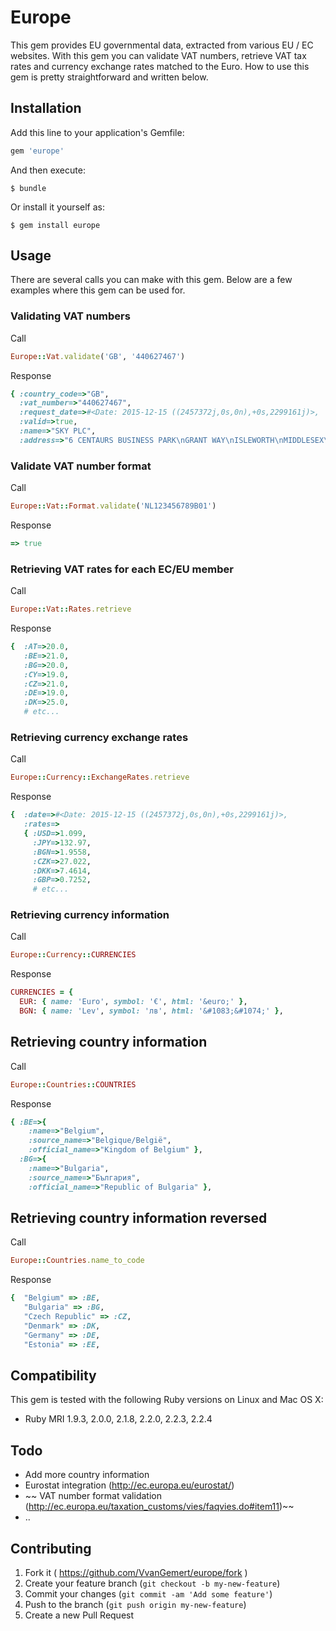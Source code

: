 # Europe

This gem provides EU governmental data, extracted from various EU / EC websites. With this gem you can validate VAT numbers, retrieve VAT tax rates and currency exchange rates matched to the Euro. How to use this gem is pretty straightforward and written below.

## Installation

Add this line to your application's Gemfile:

```ruby
gem 'europe'
```

And then execute:

    $ bundle

Or install it yourself as:

    $ gem install europe

## Usage

There are several calls you can make with this gem. Below are a few examples
where this gem can be used for.

### Validating VAT numbers
Call
```ruby
Europe::Vat.validate('GB', '440627467')
```
Response
```ruby
{ :country_code=>"GB",
  :vat_number=>"440627467",
  :request_date=>#<Date: 2015-12-15 ((2457372j,0s,0n),+0s,2299161j)>,
  :valid=>true,
  :name=>"SKY PLC",
  :address=>"6 CENTAURS BUSINESS PARK\nGRANT WAY\nISLEWORTH\nMIDDLESEX\n\nTW7 5QD" }
```

### Validate VAT number format
Call
```ruby
Europe::Vat::Format.validate('NL123456789B01')
```
Response
```ruby
=> true
```


### Retrieving VAT rates for each EC/EU member
Call
```ruby
Europe::Vat::Rates.retrieve
```
Response
```ruby
{  :AT=>20.0,
   :BE=>21.0,
   :BG=>20.0,
   :CY=>19.0,
   :CZ=>21.0,
   :DE=>19.0,
   :DK=>25.0,
   # etc...
```

### Retrieving currency exchange rates
Call
```ruby
Europe::Currency::ExchangeRates.retrieve
```
Response
```ruby
{  :date=>#<Date: 2015-12-15 ((2457372j,0s,0n),+0s,2299161j)>,
   :rates=>
   { :USD=>1.099,
     :JPY=>132.97,
     :BGN=>1.9558,
     :CZK=>27.022,
     :DKK=>7.4614,
     :GBP=>0.7252,
     # etc...
```

### Retrieving currency information
Call
```ruby
Europe::Currency::CURRENCIES
```
Response
```ruby
CURRENCIES = {
  EUR: { name: 'Euro', symbol: '€', html: '&euro;' },
  BGN: { name: 'Lev', symbol: 'лв', html: '&#1083;&#1074;' },
```

## Retrieving country information
Call
```ruby
Europe::Countries::COUNTRIES
```
Response
```ruby
{ :BE=>{ 
    :name=>"Belgium",
    :source_name=>"Belgique/België",
    :official_name=>"Kingdom of Belgium" },
  :BG=>{ 
    :name=>"Bulgaria",
    :source_name=>"България",
    :official_name=>"Republic of Bulgaria" },
```

## Retrieving country information reversed
Call
```ruby
Europe::Countries.name_to_code
```
Response
```ruby
{  "Belgium" => :BE,
   "Bulgaria" => :BG,
   "Czech Republic" => :CZ,
   "Denmark" => :DK,
   "Germany" => :DE,
   "Estonia" => :EE,
```

## Compatibility

This gem is tested with the following Ruby versions on Linux and Mac OS X:

- Ruby MRI 1.9.3, 2.0.0, 2.1.8, 2.2.0, 2.2.3, 2.2.4

## Todo

- Add more country information
- Eurostat integration (http://ec.europa.eu/eurostat/)
- ~~ VAT number format validation (http://ec.europa.eu/taxation_customs/vies/faqvies.do#item11)~~
- ..

## Contributing

1. Fork it ( https://github.com/VvanGemert/europe/fork )
2. Create your feature branch (`git checkout -b my-new-feature`)
3. Commit your changes (`git commit -am 'Add some feature'`)
4. Push to the branch (`git push origin my-new-feature`)
5. Create a new Pull Request
